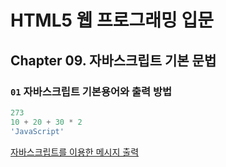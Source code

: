 # HTML5 웹 프로그래밍 입문

## Chapter 09. 자바스크립트 기본 문법

### `01` 자바스크립트 기본용어와 출력 방법
```JavaScript
273
10 + 20 + 30 * 2
'JavaScript'
```
[자바스크립트를 이용한 메시지 출력](https://htmlpreview.github.io/?https://github.com/oceanfromthewave/html5/blob/master/JavaScript_example/output_alert.html)